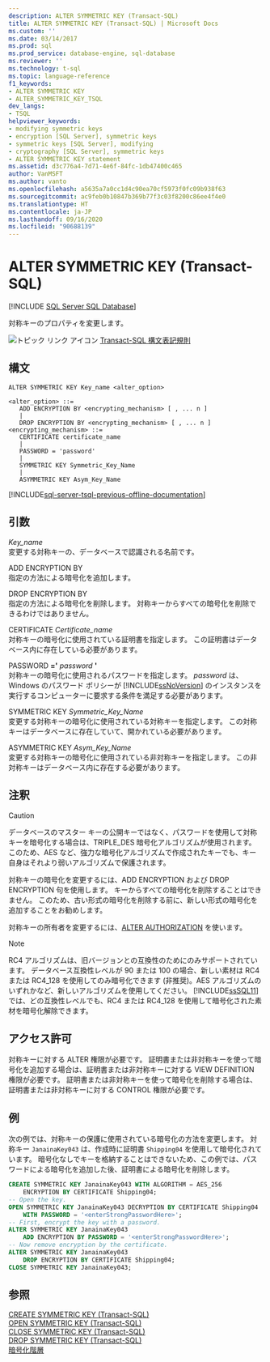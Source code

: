 ```yaml
---
description: ALTER SYMMETRIC KEY (Transact-SQL)
title: ALTER SYMMETRIC KEY (Transact-SQL) | Microsoft Docs
ms.custom: ''
ms.date: 03/14/2017
ms.prod: sql
ms.prod_service: database-engine, sql-database
ms.reviewer: ''
ms.technology: t-sql
ms.topic: language-reference
f1_keywords:
- ALTER SYMMETRIC KEY
- ALTER_SYMMETRIC_KEY_TSQL
dev_langs:
- TSQL
helpviewer_keywords:
- modifying symmetric keys
- encryption [SQL Server], symmetric keys
- symmetric keys [SQL Server], modifying
- cryptography [SQL Server], symmetric keys
- ALTER SYMMETRIC KEY statement
ms.assetid: d3c776a4-7d71-4e6f-84fc-1db47400c465
author: VanMSFT
ms.author: vanto
ms.openlocfilehash: a5635a7a0cc1d4c90ea70cf5973f0fc09b938f63
ms.sourcegitcommit: ac9feb0b10847b369b77f3c03f8200c86ee4f4e0
ms.translationtype: HT
ms.contentlocale: ja-JP
ms.lasthandoff: 09/16/2020
ms.locfileid: "90688139"
---
```

# <a name="alter-symmetric-key-transact-sql"></a>ALTER SYMMETRIC KEY (Transact-SQL)
[!INCLUDE [SQL Server SQL Database](../../includes/applies-to-version/sql-asdb.md)]

  対称キーのプロパティを変更します。  
  
 ![トピック リンク アイコン](../../database-engine/configure-windows/media/topic-link.gif "トピック リンク アイコン") [Transact-SQL 構文表記規則](../../t-sql/language-elements/transact-sql-syntax-conventions-transact-sql.md)  
  
## <a name="syntax"></a>構文  
  
```syntaxsql
ALTER SYMMETRIC KEY Key_name <alter_option>  
  
<alter_option> ::=  
   ADD ENCRYPTION BY <encrypting_mechanism> [ , ... n ]  
   |   
   DROP ENCRYPTION BY <encrypting_mechanism> [ , ... n ]  
<encrypting_mechanism> ::=  
   CERTIFICATE certificate_name  
   |  
   PASSWORD = 'password'  
   |  
   SYMMETRIC KEY Symmetric_Key_Name  
   |  
   ASYMMETRIC KEY Asym_Key_Name  
```  

[!INCLUDE[sql-server-tsql-previous-offline-documentation](../../includes/sql-server-tsql-previous-offline-documentation.md)]

## <a name="arguments"></a>引数
 *Key_name*  
 変更する対称キーの、データベースで認識される名前です。  
  
 ADD ENCRYPTION BY  
 指定の方法による暗号化を追加します。  
  
 DROP ENCRYPTION BY  
 指定の方法による暗号化を削除します。 対称キーからすべての暗号化を削除できるわけではありません。  
  
 CERTIFICATE *Certificate_name*  
 対称キーの暗号化に使用されている証明書を指定します。 この証明書はデータベース内に存在している必要があります。  
  
 PASSWORD **='** _password_ **'**  
 対称キーの暗号化に使用されるパスワードを指定します。 *password* は、Windows のパスワード ポリシーが [!INCLUDE[ssNoVersion](../../includes/ssnoversion-md.md)] のインスタンスを実行するコンピューターに要求する条件を満足する必要があります。  
  
 SYMMETRIC KEY *Symmetric_Key_Name*  
 変更する対称キーの暗号化に使用されている対称キーを指定します。 この対称キーはデータベースに存在していて、開かれている必要があります。  
  
 ASYMMETRIC KEY *Asym_Key_Name*  
 変更する対称キーの暗号化に使用されている非対称キーを指定します。 この非対称キーはデータベース内に存在する必要があります。  
  
## <a name="remarks"></a>注釈  
  
> [!CAUTION]  
>  データベースのマスター キーの公開キーではなく、パスワードを使用して対称キーを暗号化する場合は、TRIPLE_DES 暗号化アルゴリズムが使用されます。 このため、AES など、強力な暗号化アルゴリズムで作成されたキーでも、キー自身はそれより弱いアルゴリズムで保護されます。  
  
 対称キーの暗号化を変更するには、ADD ENCRYPTION および DROP ENCRYPTION 句を使用します。 キーからすべての暗号化を削除することはできません。 このため、古い形式の暗号化を削除する前に、新しい形式の暗号化を追加することをお勧めします。  
  
 対称キーの所有者を変更するには、[ALTER AUTHORIZATION](../../t-sql/statements/alter-authorization-transact-sql.md) を使います。  
  
> [!NOTE]  
>  RC4 アルゴリズムは、旧バージョンとの互換性のためにのみサポートされています。 データベース互換性レベルが 90 または 100 の場合、新しい素材は RC4 または RC4_128 を使用してのみ暗号化できます (非推奨)。AES アルゴリズムのいずれかなど、新しいアルゴリズムを使用してください。 [!INCLUDE[ssSQL11](../../includes/sssql11-md.md)] では、どの互換性レベルでも、RC4 または RC4_128 を使用して暗号化された素材を暗号化解除できます。  
  
## <a name="permissions"></a>アクセス許可  
 対称キーに対する ALTER 権限が必要です。 証明書または非対称キーを使って暗号化を追加する場合は、証明書または非対称キーに対する VIEW DEFINITION 権限が必要です。 証明書または非対称キーを使って暗号化を削除する場合は、証明書または非対称キーに対する CONTROL 権限が必要です。  
  
## <a name="examples"></a>例  
 次の例では、対称キーの保護に使用されている暗号化の方法を変更します。 対称キー `JanainaKey043` は、作成時に証明書 `Shipping04` を使用して暗号化されています。 暗号化なしでキーを格納することはできないため、この例では、パスワードによる暗号化を追加した後、証明書による暗号化を削除します。  
  
```sql  
CREATE SYMMETRIC KEY JanainaKey043 WITH ALGORITHM = AES_256   
    ENCRYPTION BY CERTIFICATE Shipping04;  
-- Open the key.   
OPEN SYMMETRIC KEY JanainaKey043 DECRYPTION BY CERTIFICATE Shipping04  
    WITH PASSWORD = '<enterStrongPasswordHere>';   
-- First, encrypt the key with a password.  
ALTER SYMMETRIC KEY JanainaKey043   
    ADD ENCRYPTION BY PASSWORD = '<enterStrongPasswordHere>';  
-- Now remove encryption by the certificate.  
ALTER SYMMETRIC KEY JanainaKey043   
    DROP ENCRYPTION BY CERTIFICATE Shipping04;  
CLOSE SYMMETRIC KEY JanainaKey043;  
```  
  
## <a name="see-also"></a>参照  
 [CREATE SYMMETRIC KEY &#40;Transact-SQL&#41;](../../t-sql/statements/create-symmetric-key-transact-sql.md)   
 [OPEN SYMMETRIC KEY &#40;Transact-SQL&#41;](../../t-sql/statements/open-symmetric-key-transact-sql.md)   
 [CLOSE SYMMETRIC KEY &#40;Transact-SQL&#41;](../../t-sql/statements/close-symmetric-key-transact-sql.md)   
 [DROP SYMMETRIC KEY &#40;Transact-SQL&#41;](../../t-sql/statements/drop-symmetric-key-transact-sql.md)   
 [暗号化階層](../../relational-databases/security/encryption/encryption-hierarchy.md)  
  
  
